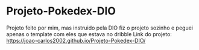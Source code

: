 # Projeto-Pokedex-DIO
Projeto feito por mim, mas instruido pela DIO fiz o projeto sozinho e peguei apenas o template com eles que estava no dribble
Link do projeto: https://joao-carlos2002.github.io/Projeto-Pokedex-DIO/
